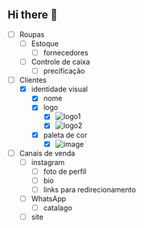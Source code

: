 ## Hi there 👋

- [ ] Roupas
	- [ ] Estoque
 		- [ ] fornecedores
	- [ ] Controle de caixa
		 - [ ] precificação
- [ ] Clientes
	- [x] identidade visual
		- [x] nome
		- [x] logo
  			- [x] ![logo1](https://github.com/user-attachments/assets/903af567-2b2c-4b98-b82e-b5476f67cd2a)
			- [x] ![logo2](https://github.com/user-attachments/assets/46ab488e-2971-4c50-b11e-a97cf8210189)
		- [x] paleta de cor
  			- [x] ![image](https://github.com/user-attachments/assets/875ba808-8aac-4545-bc1e-27b8b1ecf212)

- [ ] Canais de venda
	- [ ] instagram
		- [ ] foto de perfil
		- [ ] bio
		- [ ] links para redirecionamento
	- [ ] WhatsApp
 		- [ ] catalago
   	- [ ] site

